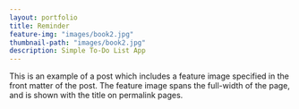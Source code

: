 ```yaml
---
layout: portfolio
title: Reminder
feature-img: "images/book2.jpg"
thumbnail-path: "images/book2.jpg"
description: Simple To-Do List App
---
```

This is an example of a post which includes a feature image specified in the front matter of the post. The feature image spans the full-width of the page, and is shown with the title on permalink pages.